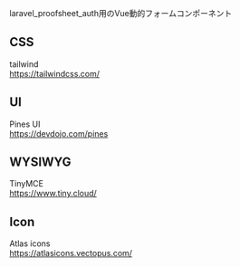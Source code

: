 laravel_proofsheet_auth用のVue動的フォームコンポーネント

## CSS
tailwind  
https://tailwindcss.com/

## UI
Pines UI  
https://devdojo.com/pines  
  
## WYSIWYG
TinyMCE  
https://www.tiny.cloud/  
 
## Icon
Atlas icons  
https://atlasicons.vectopus.com/  
